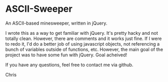 ASCII-Sweeper
=============

An ASCII-based minesweeper, written in jQuery.

I wrote this as a way to get familiar with jQuery. It's pretty hacky and 
not totally clean. However, there are comments and it works just fine. 
If I were to redo it, I'd do a better job of using javascript objects, 
not referencing a bunch of variables outside of functions, etc. However, 
the main goal of the project was to have some fun with jQuery. Goal 
acheived!

If you have any questions, feel free to contact me via github.

Chris